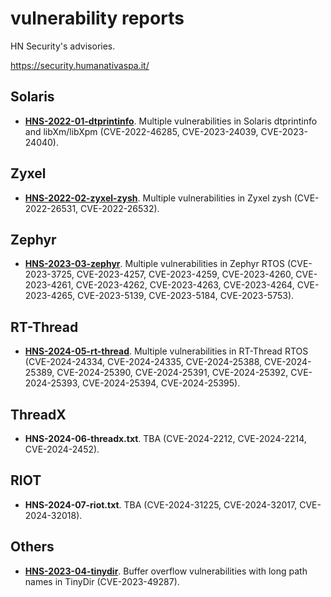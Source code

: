 # vulnerability reports

HN Security's advisories.

https://security.humanativaspa.it/

## Solaris
* [**HNS-2022-01-dtprintinfo**](https://github.com/hnsecurity/vulns/blob/main/HNS-2022-01-dtprintinfo.txt). Multiple vulnerabilities in Solaris dtprintinfo and libXm/libXpm (CVE-2022-46285, CVE-2023-24039, CVE-2023-24040).

## Zyxel
* [**HNS-2022-02-zyxel-zysh**](https://github.com/hnsecurity/vulns/blob/main/HNS-2022-02-zyxel-zysh.txt). Multiple vulnerabilities in Zyxel zysh (CVE-2022-26531, CVE-2022-26532).

## Zephyr
* [**HNS-2023-03-zephyr**](https://github.com/hnsecurity/vulns/blob/main/HNS-2023-03-zephyr.txt). Multiple vulnerabilities in Zephyr RTOS (CVE-2023-3725, CVE-2023-4257, CVE-2023-4259, CVE-2023-4260, CVE-2023-4261, CVE-2023-4262, CVE-2023-4263, CVE-2023-4264, CVE-2023-4265, CVE-2023-5139, CVE-2023-5184, CVE-2023-5753).

## RT-Thread
* [**HNS-2024-05-rt-thread**](https://github.com/hnsecurity/vulns/blob/main/HNS-2024-05-rt-thread.txt). Multiple vulnerabilities in RT-Thread RTOS (CVE-2024-24334, CVE-2024-24335, CVE-2024-25388, CVE-2024-25389, CVE-2024-25390, CVE-2024-25391, CVE-2024-25392, CVE-2024-25393, CVE-2024-25394, CVE-2024-25395).

## ThreadX
* **HNS-2024-06-threadx.txt**. TBA (CVE-2024-2212, CVE-2024-2214, CVE-2024-2452).

## RIOT
* **HNS-2024-07-riot.txt**. TBA (CVE-2024-31225, CVE-2024-32017, CVE-2024-32018).

## Others
* [**HNS-2023-04-tinydir**](https://github.com/hnsecurity/vulns/blob/main/HNS-2023-04-tinydir.txt). Buffer overflow vulnerabilities with long path names in TinyDir (CVE-2023-49287).
